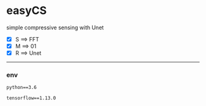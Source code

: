 # easyCS
simple compressive sensing with Unet

- [x] S ==>  FFT 
- [x] M ==>  01
- [x] R ==>  Unet
---
### env
`python==3.6`

`tensorflow==1.13.0`

